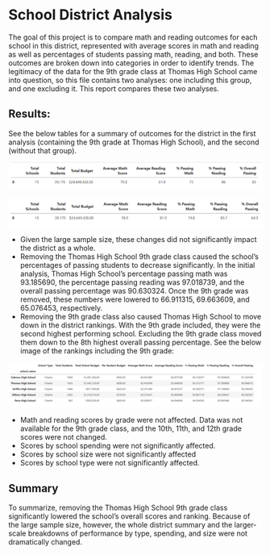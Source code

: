 # School District Analysis

The goal of this project is to compare math and reading outcomes for each school in this district, represented with average scores in math and reading as well as percentages of students passing math, reading, and both. These outcomes are broken down into categories in order to identify trends.
The legitimacy of the data for the 9th grade class at Thomas High School came into question, so this file contains two analyses: one including this group, and one excluding it. This report compares these two analyses.

## Results:

See the below tables for a summary of outcomes for the district in the first analysis (containing the 9th grade at Thomas High School), and the second (without that group).

![original district summary](/Resources/original_analysis_summary.png)

![original district summary](/Resources/new_analysis_summary.png)

-  Given the large sample size, these changes did not significantly impact the district as a whole.
-   Removing the Thomas High School 9th grade class caused the school’s percentages of passing students to decrease significantly. In the initial analysis, Thomas High School’s percentage passing math was 93.185690, the percentage passing reading was 97.018739, and the overall passing percentage was 90.630324. Once the 9th grade was removed, these numbers were lowered to 66.911315, 69.663609, and 65.076453, respectively. 
- Removing the 9th grade class also caused Thomas High School to move down in the district rankings. With the 9th grade included, they were the second highest performing school. Excluding the 9th grade class moved them down to the 8th highest overall passing percentage. See the below image of the rankings including the 9th grade:

![original district rankings](/Resources/Original_Analysis_Rankings.png)

- Math and reading scores by grade were not affected. Data was not available for the 9th grade class, and the 10th, 11th, and 12th grade scores were not changed.
- Scores by school spending were not significantly affected.
- Scores by school size were not significantly affected 
- Scores by school type were not significantly affected. 

## Summary

To summarize, removing the Thomas High School 9th grade class significantly lowered the school’s overall scores and ranking. Because of the large sample size, however, the whole district summary and the larger-scale breakdowns of performance by type, spending, and size were not dramatically changed. 

